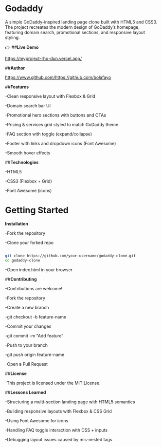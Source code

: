 # Godaddy

A simple GoDaddy-inspired landing page clone built with HTML5 and CSS3.
The project recreates the modern design of GoDaddy’s homepage, featuring domain search, promotional sections, and responsive layout styling.

👉 ##**Live Demo**

https://myproject-rho-dun.vercel.app/

##**Author**

https://www.github.com/https://github.com/bolafayo

##**Features**

-Clean responsive layout with Flexbox & Grid

-Domain search bar UI

-Promotional hero sections with buttons and CTAs

-Pricing & services grid styled to match GoDaddy theme

-FAQ section with toggle (expand/collapse)

-Footer with links and dropdown icons (Font Awesome)

-Smooth hover effects

##**Technologies**

-HTML5

-CSS3 (Flexbox + Grid)

-Font Awesome (icons)

# Getting Started

**Installation**

-Fork the repository

-Clone your forked repo

```bash

git clone https://github.com/your-username/godaddy-clone.git
cd godaddy-clone
```

-Open index.html in your browser 

##**Contributing**

-Contributions are welcome!

-Fork the repository

-Create a new branch

-git checkout -b feature-name

-Commit your changes

-git commit -m "Add feature"

-Push to your branch

-git push origin feature-name

-Open a Pull Request

##**License**

-This project is licensed under the MIT License.

##**Lessons Learned**

-Structuring a multi-section landing page with HTML5 semantics

-Building responsive layouts with Flexbox & CSS Grid

-Using Font Awesome for icons

-Handling FAQ toggle interaction with CSS + inputs

-Debugging layout issues caused by mis-nested tags
